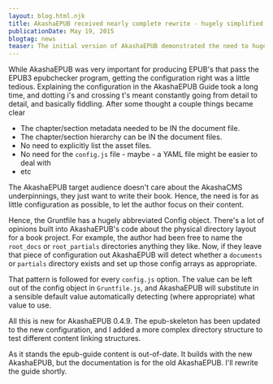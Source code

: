 ```yaml
---
layout: blog.html.njk
title: AkashaEPUB received nearly complete rewrite - hugely simplified
publicationDate: May 19, 2015
blogtag: news
teaser: The initial version of AkashaEPUB demonstrated the need to hugely simplify book configuration.  That's been done.
---
```


While AkashaEPUB was very important for producing EPUB's that pass the EPUB3 epubchecker program, getting the configuration right was a little tedious.  Explaining the configuration in the AkashaEPUB Guide took a long time, and dotting i's and crossing t's meant constantly going from detail to detail, and basically fiddling.  After some thought a couple things became clear

* The chapter/section metadata needed to be IN the document file.
* The chapter/section hierarchy can be IN the document files.
* No need to explicitly list the asset files.
* No need for the `config.js` file - maybe - a YAML file might be easier to deal with
* etc

The AkashaEPUB target audience doesn't care about the AkashaCMS underpinnings, they just want to write their book.  Hence, the need is for as little configuration as possible, to let the author focus on their content.

Hence, the Gruntfile has a hugely abbreviated Config object.  There's a lot of opinions built into AkashaEPUB's code about the physical directory layout for a book project.  For example, the author had been free to name the `root_docs` or `root_partials` directories anything they like.  Now, if they leave that piece of configuration out AkashaEPUB will detect whether a `documents` or `partials` directory exists and set up those config arrays as appropriate.

That pattern is followed for every `config.js` option.  The value can be left out of the config object in `Gruntfile.js`, and AkashaEPUB will substitute in a sensible default value automatically detecting (where appropriate) what value to use.

All this is new for AkashaEPUB 0.4.9.  The epub-skeleton has been updated to the new configuration, and I added a more complex directory structure to test different content linking structures.

As it stands the epub-guide content is out-of-date.  It builds with the new AkashaEPUB, but the documentation is for the old AkashaEPUB.  I'll rewrite the guide shortly.
